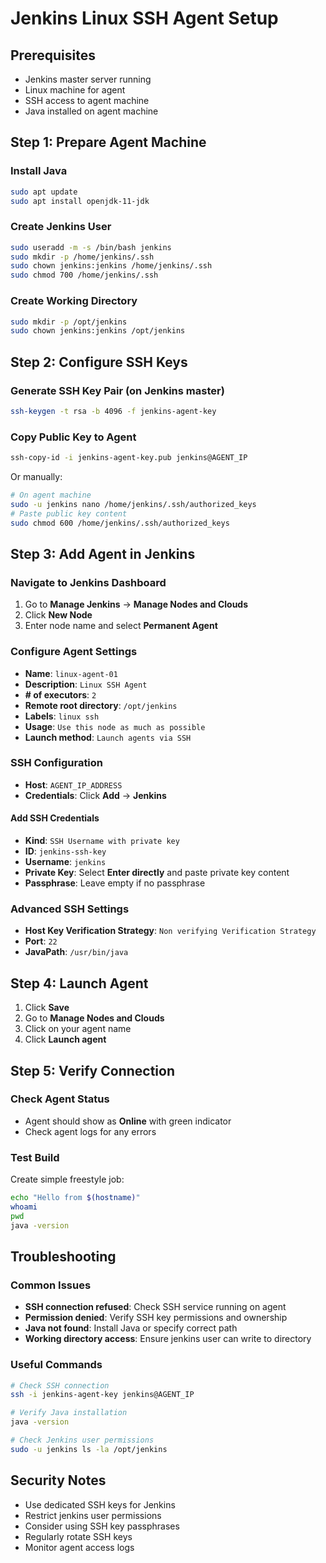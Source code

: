# Jenkins Linux SSH Agent Setup

## Prerequisites
- Jenkins master server running
- Linux machine for agent
- SSH access to agent machine
- Java installed on agent machine

## Step 1: Prepare Agent Machine

### Install Java
```bash
sudo apt update
sudo apt install openjdk-11-jdk
```

### Create Jenkins User
```bash
sudo useradd -m -s /bin/bash jenkins
sudo mkdir -p /home/jenkins/.ssh
sudo chown jenkins:jenkins /home/jenkins/.ssh
sudo chmod 700 /home/jenkins/.ssh
```

### Create Working Directory
```bash
sudo mkdir -p /opt/jenkins
sudo chown jenkins:jenkins /opt/jenkins
```

## Step 2: Configure SSH Keys

### Generate SSH Key Pair (on Jenkins master)
```bash
ssh-keygen -t rsa -b 4096 -f jenkins-agent-key
```

### Copy Public Key to Agent
```bash
ssh-copy-id -i jenkins-agent-key.pub jenkins@AGENT_IP
```

Or manually:
```bash
# On agent machine
sudo -u jenkins nano /home/jenkins/.ssh/authorized_keys
# Paste public key content
sudo chmod 600 /home/jenkins/.ssh/authorized_keys
```

## Step 3: Add Agent in Jenkins

### Navigate to Jenkins Dashboard
1. Go to **Manage Jenkins** → **Manage Nodes and Clouds**
2. Click **New Node**
3. Enter node name and select **Permanent Agent**

### Configure Agent Settings
- **Name**: `linux-agent-01`
- **Description**: `Linux SSH Agent`
- **# of executors**: `2`
- **Remote root directory**: `/opt/jenkins`
- **Labels**: `linux ssh`
- **Usage**: `Use this node as much as possible`
- **Launch method**: `Launch agents via SSH`

### SSH Configuration
- **Host**: `AGENT_IP_ADDRESS`
- **Credentials**: Click **Add** → **Jenkins**

#### Add SSH Credentials
- **Kind**: `SSH Username with private key`
- **ID**: `jenkins-ssh-key`
- **Username**: `jenkins`
- **Private Key**: Select **Enter directly** and paste private key content
- **Passphrase**: Leave empty if no passphrase

### Advanced SSH Settings
- **Host Key Verification Strategy**: `Non verifying Verification Strategy`
- **Port**: `22`
- **JavaPath**: `/usr/bin/java`

## Step 4: Launch Agent

1. Click **Save**
2. Go to **Manage Nodes and Clouds**
3. Click on your agent name
4. Click **Launch agent**

## Step 5: Verify Connection

### Check Agent Status
- Agent should show as **Online** with green indicator
- Check agent logs for any errors

### Test Build
Create simple freestyle job:
```bash
echo "Hello from $(hostname)"
whoami
pwd
java -version
```

## Troubleshooting

### Common Issues
- **SSH connection refused**: Check SSH service running on agent
- **Permission denied**: Verify SSH key permissions and ownership
- **Java not found**: Install Java or specify correct path
- **Working directory access**: Ensure jenkins user can write to directory

### Useful Commands
```bash
# Check SSH connection
ssh -i jenkins-agent-key jenkins@AGENT_IP

# Verify Java installation
java -version

# Check Jenkins user permissions
sudo -u jenkins ls -la /opt/jenkins
```

## Security Notes
- Use dedicated SSH keys for Jenkins
- Restrict jenkins user permissions
- Consider using SSH key passphrases
- Regularly rotate SSH keys
- Monitor agent access logs